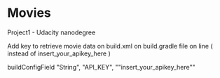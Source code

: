 # Movies
Project1 - Udacity nanodegree

Add key to retrieve movie data on build.xml on build.gradle file on line ( instead of insert_your_apikey_here ) 

buildConfigField "String", "API_KEY", "\"insert_your_apikey_here\""
